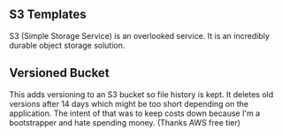 ## S3 Templates

S3 (Simple Storage Service) is an overlooked service. It is an incredibly durable object storage solution.

## Versioned Bucket

This adds versioning to an S3 bucket so file history is kept. It deletes old versions after 14 days which might be too short depending on the application. The intent of that was to keep costs down because I'm a bootstrapper and hate spending money. (Thanks AWS free tier)